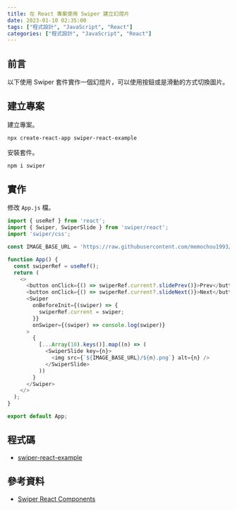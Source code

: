 ```yaml
---
title: 在 React 專案使用 Swiper 建立幻燈片
date: 2023-01-10 02:35:00
tags: ["程式設計", "JavaScript", "React"]
categories: ["程式設計", "JavaScript", "React"]
---
```


## 前言

以下使用 Swiper 套件實作一個幻燈片，可以使用按鈕或是滑動的方式切換圖片。

## 建立專案

建立專案。

```bash
npx create-react-app swiper-react-example
```

安裝套件。

```bash
npm i swiper
```

## 實作

修改 `App.js` 檔。

```js
import { useRef } from 'react';
import { Swiper, SwiperSlide } from 'swiper/react';
import 'swiper/css';

const IMAGE_BASE_URL = 'https://raw.githubusercontent.com/memochou1993/nft-leopard-cat-images/main/output';

function App() {
  const swiperRef = useRef();
  return (
    <>
      <button onClick={() => swiperRef.current?.slidePrev()}>Prev</button>
      <button onClick={() => swiperRef.current?.slideNext()}>Next</button>
      <Swiper
        onBeforeInit={(swiper) => {
          swiperRef.current = swiper;
        }}
        onSwiper={(swiper) => console.log(swiper)}
      >
        {
          [...Array(10).keys()].map((n) => (
            <SwiperSlide key={n}>
              <img src={`${IMAGE_BASE_URL}/${n}.png`} alt={n} />
            </SwiperSlide>
          ))
        }
      </Swiper>
    </>
  );
}

export default App;
```

## 程式碼

- [swiper-react-example](https://github.com/memochou1993/swiper-react-example)

## 參考資料

- [Swiper React Components](https://swiperjs.com/react)
